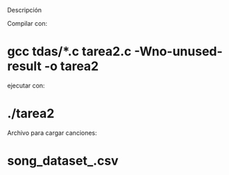 Descripción

Compilar con: 
# gcc tdas/*.c tarea2.c -Wno-unused-result -o tarea2

ejecutar con:
# ./tarea2

Archivo para cargar canciones:
# song_dataset_.csv